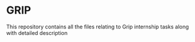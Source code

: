 # GRIP
This repository contains all the files relating to Grip internship tasks along with detailed description
